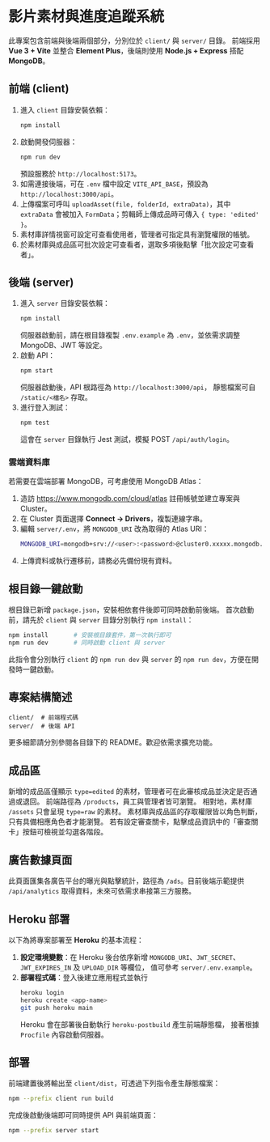 # 影片素材與進度追蹤系統

此專案包含前端與後端兩個部分，分別位於 `client/` 與 `server/` 目錄。
前端採用 **Vue 3 + Vite** 並整合 **Element Plus**，後端則使用 **Node.js + Express** 搭配 **MongoDB**。

## 前端 (client)
1. 進入 `client` 目錄安裝依賴：
   ```bash
   npm install
   ```
2. 啟動開發伺服器：
   ```bash
   npm run dev
   ```
   預設服務於 `http://localhost:5173`。
3. 如需連接後端，可在 `.env` 檔中設定 `VITE_API_BASE`，預設為 `http://localhost:3000/api`。
4. 上傳檔案可呼叫 `uploadAsset(file, folderId, extraData)`，其中 `extraData`
   會被加入 `FormData`；剪輯師上傳成品時可傳入 `{ type: 'edited' }`。
5. 素材庫詳情視窗可設定可查看使用者，管理者可指定具有瀏覽權限的帳號。
6. 於素材庫與成品區可批次設定可查看者，選取多項後點擊「批次設定可查看者」。

## 後端 (server)
1. 進入 `server` 目錄安裝依賴：
   ```bash
   npm install
   ```
   伺服器啟動前，請在根目錄複製 `.env.example` 為 `.env`，並依需求調整 MongoDB、JWT 等設定。
2. 啟動 API：
   ```bash
   npm start
   ```
   伺服器啟動後，API 根路徑為 `http://localhost:3000/api`，
   靜態檔案可自 `/static/<檔名>` 存取。
3. 進行登入測試：
   ```bash
   npm test
   ```
   這會在 `server` 目錄執行 Jest 測試，模擬 POST `/api/auth/login`。

### 雲端資料庫
若需要在雲端部署 MongoDB，可考慮使用 MongoDB Atlas：
1. 造訪 <https://www.mongodb.com/cloud/atlas> 註冊帳號並建立專案與 Cluster。
2. 在 Cluster 頁面選擇 **Connect → Drivers**，複製連線字串。
3. 編輯 `server/.env`，將 `MONGODB_URI` 改為取得的 Atlas URI：
   ```bash
   MONGODB_URI=mongodb+srv://<user>:<password>@cluster0.xxxxx.mongodb.net/mydb
   ```
4. 上傳資料或執行遷移前，請務必先備份現有資料。


## 根目錄一鍵啟動
根目錄已新增 `package.json`，安裝相依套件後即可同時啟動前後端。
首次啟動前，請先於 `client` 與 `server` 目錄分別執行 `npm install`：
```bash
npm install       # 安裝根目錄套件，第一次執行即可
npm run dev       # 同時啟動 client 與 server
```
此指令會分別執行 `client` 的 `npm run dev` 與 `server` 的 `npm run dev`，方便在開發時一鍵啟動。

## 專案結構簡述
```
client/  # 前端程式碼
server/  # 後端 API
```

更多細節請分別參閱各目錄下的 README。歡迎依需求擴充功能。

## 成品區
新增的成品區僅顯示 `type=edited` 的素材，管理者可在此審核成品並決定是否通過或退回。
前端路徑為 `/products`，員工與管理者皆可瀏覽。
相對地，素材庫 `/assets` 只會呈現 `type=raw` 的素材。
素材庫與成品區的存取權限皆以角色判斷，只有具備相應角色者才能瀏覽。
若有設定審查關卡，點擊成品資訊中的「審查關卡」按鈕可檢視並勾選各階段。

## 廣告數據頁面
此頁面匯集各廣告平台的曝光與點擊統計，路徑為 `/ads`。目前後端示範提供 `/api/analytics` 取得資料，未來可依需求串接第三方服務。


## Heroku 部署
以下為將專案部署至 **Heroku** 的基本流程：

1. **設定環境變數**：在 Heroku 後台依序新增
   `MONGODB_URI`、`JWT_SECRET`、`JWT_EXPIRES_IN` 及 `UPLOAD_DIR` 等欄位，
   值可參考 `server/.env.example`。
2. **部署程式碼**：登入後建立應用程式並執行
   ```bash
   heroku login
   heroku create <app-name>
   git push heroku main
   ```
   Heroku 會在部署後自動執行 `heroku-postbuild` 產生前端靜態檔，
   接著根據 `Procfile` 內容啟動伺服器。

## 部署
前端建置後將輸出至 `client/dist`，可透過下列指令產生靜態檔案：

```bash
npm --prefix client run build
```

完成後啟動後端即可同時提供 API 與前端頁面：

```bash
npm --prefix server start
```